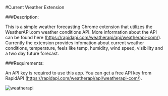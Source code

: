 #Current Weather Extension

###Description: 

This is a simple weather forecasting Chrome extension that utilizes the WeatherAPI.com weather conditions API. More information about the API can be found here (https://rapidapi.com/weatherapi/api/weatherapi-com/). Currently the extension provides infomation about current weather conditions, temperature, feels like temp, humidity, wind speed, visibility and a two day future forecast.

###Requirements: 

An API key is required to use this app. You can get a free API key from RapidAPI (https://rapidapi.com/weatherapi/api/weatherapi-com/).

![weatherapi](https://user-images.githubusercontent.com/108149462/214126840-55be2d7f-eec9-4967-81c9-1314ee31b1ac.png)
